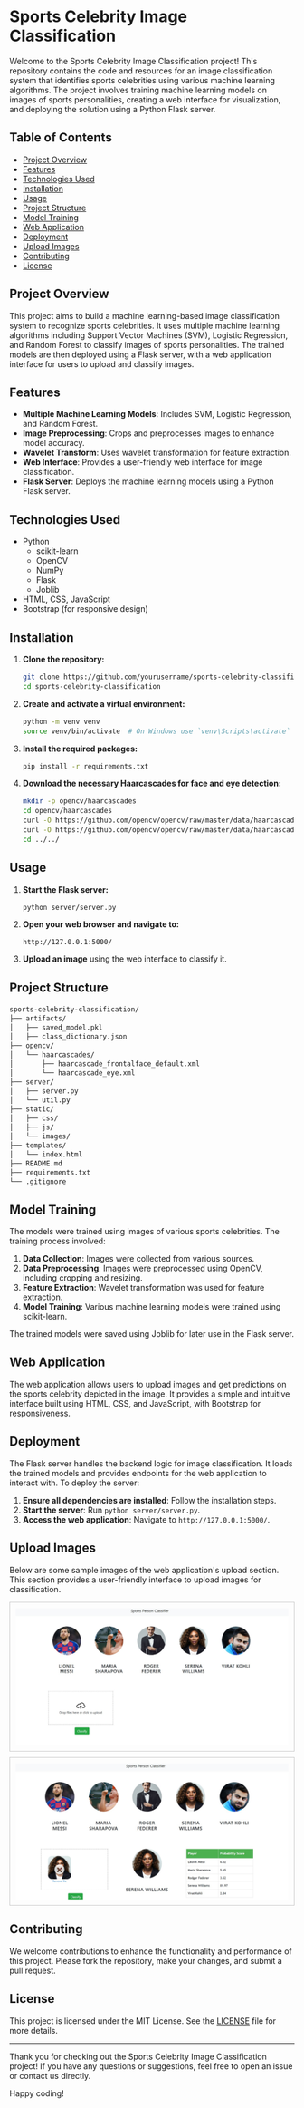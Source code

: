 # Sports Celebrity Image Classification

Welcome to the Sports Celebrity Image Classification project! This repository contains the code and resources for an image classification system that identifies sports celebrities using various machine learning algorithms. The project involves training machine learning models on images of sports personalities, creating a web interface for visualization, and deploying the solution using a Python Flask server.

## Table of Contents

- [Project Overview](#project-overview)
- [Features](#features)
- [Technologies Used](#technologies-used)
- [Installation](#installation)
- [Usage](#usage)
- [Project Structure](#project-structure)
- [Model Training](#model-training)
- [Web Application](#web-application)
- [Deployment](#deployment)
- [Upload Images](#upload-images)
- [Contributing](#contributing)
- [License](#license)

## Project Overview

This project aims to build a machine learning-based image classification system to recognize sports celebrities. It uses multiple machine learning algorithms including Support Vector Machines (SVM), Logistic Regression, and Random Forest to classify images of sports personalities. The trained models are then deployed using a Flask server, with a web application interface for users to upload and classify images.

## Features

- **Multiple Machine Learning Models**: Includes SVM, Logistic Regression, and Random Forest.
- **Image Preprocessing**: Crops and preprocesses images to enhance model accuracy.
- **Wavelet Transform**: Uses wavelet transformation for feature extraction.
- **Web Interface**: Provides a user-friendly web interface for image classification.
- **Flask Server**: Deploys the machine learning models using a Python Flask server.

## Technologies Used

- Python
  - scikit-learn
  - OpenCV
  - NumPy
  - Flask
  - Joblib
- HTML, CSS, JavaScript
- Bootstrap (for responsive design)

## Installation

1. **Clone the repository:**

   ```bash
   git clone https://github.com/yourusername/sports-celebrity-classification.git
   cd sports-celebrity-classification
   ```

2. **Create and activate a virtual environment:**

   ```bash
   python -m venv venv
   source venv/bin/activate  # On Windows use `venv\Scripts\activate`
   ```

3. **Install the required packages:**

   ```bash
   pip install -r requirements.txt
   ```

4. **Download the necessary Haarcascades for face and eye detection:**

   ```bash
   mkdir -p opencv/haarcascades
   cd opencv/haarcascades
   curl -O https://github.com/opencv/opencv/raw/master/data/haarcascades/haarcascade_frontalface_default.xml
   curl -O https://github.com/opencv/opencv/raw/master/data/haarcascades/haarcascade_eye.xml
   cd ../../
   ```

## Usage

1. **Start the Flask server:**

   ```bash
   python server/server.py
   ```

2. **Open your web browser and navigate to:**

   ```
   http://127.0.0.1:5000/
   ```

3. **Upload an image** using the web interface to classify it.

## Project Structure

```
sports-celebrity-classification/
├── artifacts/
│   ├── saved_model.pkl
│   ├── class_dictionary.json
├── opencv/
│   └── haarcascades/
│       ├── haarcascade_frontalface_default.xml
│       └── haarcascade_eye.xml
├── server/
│   ├── server.py
│   └── util.py
├── static/
│   ├── css/
│   ├── js/
│   └── images/
├── templates/
│   └── index.html
├── README.md
├── requirements.txt
└── .gitignore
```

## Model Training

The models were trained using images of various sports celebrities. The training process involved:

1. **Data Collection**: Images were collected from various sources.
2. **Data Preprocessing**: Images were preprocessed using OpenCV, including cropping and resizing.
3. **Feature Extraction**: Wavelet transformation was used for feature extraction.
4. **Model Training**: Various machine learning models were trained using scikit-learn.

The trained models were saved using Joblib for later use in the Flask server.

## Web Application

The web application allows users to upload images and get predictions on the sports celebrity depicted in the image. It provides a simple and intuitive interface built using HTML, CSS, and JavaScript, with Bootstrap for responsiveness.

## Deployment

The Flask server handles the backend logic for image classification. It loads the trained models and provides endpoints for the web application to interact with. To deploy the server:

1. **Ensure all dependencies are installed**: Follow the installation steps.
2. **Start the server**: Run `python server/server.py`.
3. **Access the web application**: Navigate to `http://127.0.0.1:5000/`.

## Upload Images

Below are some sample images of the web application's upload section. This section provides a user-friendly interface to upload images for classification.

<div style="border: 1px solid #ccc; padding: 10px; margin-bottom: 10px;">
    <img src="./website.jpg" alt="Upload Section" style="display: block; margin-left: auto; margin-right: auto;">
</div>

<div style="border: 1px solid #ccc; padding: 10px;">
    <img src="./working.jpg" alt="Image Upload Example" style="display: block; margin-left: auto; margin-right: auto;">
</div>

## Contributing

We welcome contributions to enhance the functionality and performance of this project. Please fork the repository, make your changes, and submit a pull request.

## License

This project is licensed under the MIT License. See the [LICENSE](LICENSE) file for more details.

---

Thank you for checking out the Sports Celebrity Image Classification project! If you have any questions or suggestions, feel free to open an issue or contact us directly.

Happy coding!
